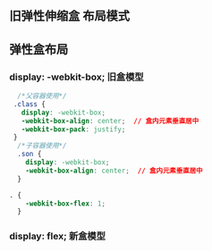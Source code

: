 ## 旧弹性伸缩盒 布局模式
## 弹性盒布局
### display: -webkit-box; 旧盒模型
```css
  /*父容器使用*/
 .class {
   display: -webkit-box;
   -webkit-box-align: center;  // 盒内元素垂直居中
   -webkit-box-pack: justify;
 }
  /*子容器使用*/
  .son {
    display: -webkit-box;
    -webkit-box-align: center;  // 盒内元素垂直居中
  }

. {
    -webkit-box-flex: 1;
  }


```
### display: flex; 新盒模型
